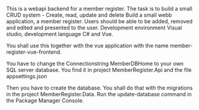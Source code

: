 
This is a webapi backend for a member register. 
The task is to build a small CRUD system - Create, read, update and delete Build a small webb application, a member register. 
Users should be able to be added, removed and edited and presented to the user. 
Development environment Visual studio, development language C# and Vue.

You shall use this together with the vue application with the name 
member-register-vue-frontend.

You have to change the Connectionstring MemberDBHome to your own SQL server database. 
You find it in project MemberRegister.Api and the file appsettings.json

Then you have to create the database. You shall do that with the migrations in the project MemberRegister.Data.
Run the update-database command in the Package Manager Console.



